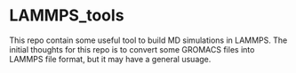 # LAMMPS_tools

This repo contain some useful tool to build MD simulations in LAMMPS. The initial thoughts for this repo is to convert some GROMACS files into LAMMPS file format, but it may have a general usuage.
